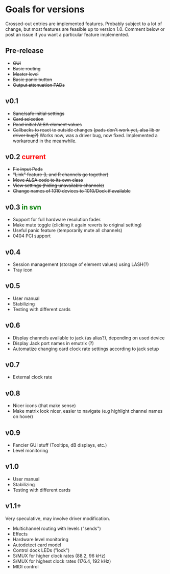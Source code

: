 # Goals for versions #
Crossed-out entries are implemented features. Probably subject to a lot of change, but most features are feasible up to version 1.0. Comment below or post an issue if you want a particular feature implemented.
## Pre-release ##
  * ~~GUI~~
  * ~~Basic routing~~
  * ~~Master level~~
  * ~~Basic panic button~~
  * ~~Output attenuation PADs~~
## v0.1 ##
  * ~~Sane/safe initial settings~~
  * ~~Card selection~~
  * ~~Read initial ALSA element values~~
  * ~~Callbacks to react to outside changes~~ ~~(pads don't work yet, alsa lib or driver bug?)~~
Works now, was a driver bug, now fixed. Implemented a workaround in the meanwhile.
## v0.2 <font color='red'>current</font> ##
  * ~~Fix input Pads~~
  * ~~"Link" feature (L and R channels go together)~~
  * ~~Move ALSA code to its own class~~
  * ~~View settings (hiding unavailable channels)~~
  * ~~Change names of 1010 devices to 1010/Dock if available~~
## v0.3 <font color='green'>in svn</font> ##
  * Support for full hardware resolution fader.
  * Make mute toggle (clicking it again reverts to original setting)
  * Useful panic feature (temporarily mute all channels)
  * 0404 PCI support
## v0.4 ##
  * Session management (storage of element values) using LASH(?)
  * Tray icon
## v0.5 ##
  * User manual
  * Stabilizing
  * Testing with different cards
## v0.6 ##
  * Display channels available to jack (as alias?), depending on used device
  * Display Jack port names in emutrix (?)
  * Automatize changing card clock rate settings according to jack setup
## v0.7 ##
  * External clock rate
## v0.8 ##
  * Nicer icons (that make sense)
  * Make matrix look nicer, easier to navigate (e.g highlight channel names on hover)
## v0.9 ##
  * Fancier GUI stuff (Tooltips, dB displays, etc.)
  * Level monitoring
## v1.0 ##
  * User manual
  * Stabilizing
  * Testing with different cards
## v1.1+ ##
Very speculative, may involve driver modification.
  * Multichannel routing with levels ("sends")
  * Effects
  * Hardware level monitoring
  * Autodetect card model
  * Control dock LEDs ("lock")
  * S/MUX for higher clock rates (88.2, 96 kHz)
  * S/MUX for highest clock rates (176.4, 192 kHz)
  * MIDI control